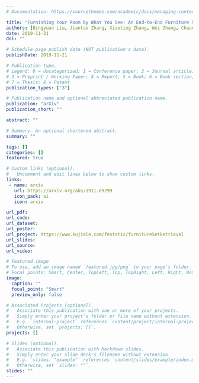 ```yaml
---
# Documentation: https://sourcethemes.com/academic/docs/managing-content/

title: "Furnishing Your Room by What You See: An End-to-End Furniture Set Retrieval Framework with Rich Annotated Benchmark Dataset"
authors: [Bingyuan Liu, Jiantao Zhang, Xiaoting Zhang, Wei Zhang, Chuanhui Yu, Yuan Zhou]
date: 2019-11-21
doi: ""

# Schedule page publish date (NOT publication's date).
publishDate: 2019-11-21

# Publication type.
# Legend: 0 = Uncategorized; 1 = Conference paper; 2 = Journal article;
# 3 = Preprint / Working Paper; 4 = Report; 5 = Book; 6 = Book section;
# 7 = Thesis; 8 = Patent
publication_types: ["3"]

# Publication name and optional abbreviated publication name.
publication: "arXiv"
publication_short: ""

abstract: ""

# Summary. An optional shortened abstract.
summary: ""

tags: []
categories: []
featured: true

# Custom links (optional).
#   Uncomment and edit lines below to show custom links.
links:
 - name: arxiv
   url: https://arxiv.org/abs/1911.09299
   icon_pack: ai
   icon: arxiv

url_pdf:
url_code:
url_dataset:
url_poster:
url_project: https://www.kujiale.com/festatic/furnitureSetRetrieval
url_slides:
url_source:
url_video:

# Featured image
# To use, add an image named `featured.jpg/png` to your page's folder. 
# Focal points: Smart, Center, TopLeft, Top, TopRight, Left, Right, BottomLeft, Bottom, BottomRight.
image:
  caption: ""
  focal_point: "Smart"
  preview_only: false

# Associated Projects (optional).
#   Associate this publication with one or more of your projects.
#   Simply enter your project's folder or file name without extension.
#   E.g. `internal-project` references `content/project/internal-project/index.md`.
#   Otherwise, set `projects: []`.
projects: []

# Slides (optional).
#   Associate this publication with Markdown slides.
#   Simply enter your slide deck's filename without extension.
#   E.g. `slides: "example"` references `content/slides/example/index.md`.
#   Otherwise, set `slides: ""`.
slides: ""
---
```

